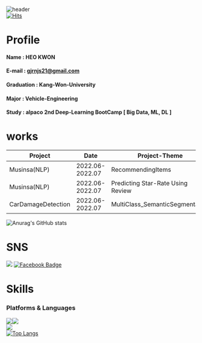 <!--
**heokwon/heokwon** is a ✨ _special_ ✨ repository because its `README.md` (this file) appears on your GitHub profile.

Here are some ideas to get you started:

- 🔭 I’m currently working on ...
- 🌱 I’m currently learning ...
- 👯 I’m looking to collaborate on ...
- 🤔 I’m looking for help with ...
- 💬 Ask me about ...
- 📫 How to reach me: ...
- 😄 Pronouns: ...
- ⚡ Fun fact: ...
-->
![header](https://capsule-render.vercel.app/api?type=waving&color=timeGradient&height=200&section=header&text=HeoKwon%20Github&fontSize=90)
<br>[![Hits](https://hits.seeyoufarm.com/api/count/incr/badge.svg?url=https%3A%2F%2Fgithub.com%2Fheokwon%2Fhit-counter&count_bg=%23141414&title_bg=%237828CA&icon=hey.svg&icon_color=%23F0F0F0&title=hits&edge_flat=false)](https://hits.seeyoufarm.com)
# Profile
#### **Name** : HEO KWON
#### **E-mail** : gjrnjs21@gmail.com
#### **Graduation** : Kang-Won-University
#### **Major** : Vehicle-Engineering
#### **Study** : alpaco 2nd Deep-Learning BootCamp [ Big Data, ML, DL ]
# works
Project  | Date | Project-Theme | Skill | Link
---------------------------|------|-------|-----------------|---------------------|
Musinsa(NLP) | 2022.06-2022.07 | RecommendingItems | ML | (https://)
Musinsa(NLP) | 2022.06-2022.07 | Predicting Star-Rate Using Review | [DL]Modeling, Data Augmentation | (https://)
CarDamageDetection| 2022.06-2022.07 | MultiClass_SemanticSegmentation | SemanticSegmentation, Data Augmentation | (https://)
![Anurag's GitHub stats](https://github-readme-stats.vercel.app/api?username=heokwon&show_icons=true&theme=radical)
# SNS
<a href="https://www.instagram.com/hukkwon/"><img src="https://img.shields.io/badge/Instagram-ED27FD?style=flat-       square&logo=Instagram&logoColor=white"/></a>
[![Facebook Badge](https://img.shields.io/badge/facebook-1877f2?style=flat-square&logo=facebook&logoColor=white&link=https://www.facebook.com/heo.kwon.3)](https://www.facebook.com/heo.kwon.3)
# Skills
### Platforms & Languages
<img src="https://img.shields.io/badge/Google Colab-F9AB00?style=for-the-badge&logo=Google Colab&logoColor=white"><img src="https://img.shields.io/badge/Visual Studio Code-007ACC?style=for-the-badge&logo=Visual Studio Code&logoColor=white">
<br><img src="https://img.shields.io/badge/Python-3776AB?style=for-the-badge&logo=Python&logoColor=white">
<br>[![Top Langs](https://github-readme-stats.vercel.app/api/top-langs/?username=heokwon)](https://github.com/heokwon/github-readme-stats)
